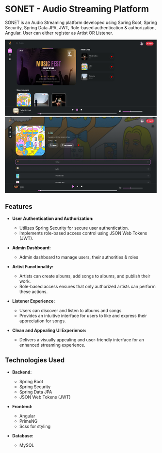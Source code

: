 # SONET - Audio Streaming Platform

SONET is an Audio Streaming platform developed using Spring Boot, Spring Security, Spring Data JPA, JWT, Role-based authentication & authorization, Angular. User can either register as Artist OR Listener.


<img src="./frontend/angular/app/src/assets/images/Sonet-1.png" alt="Sonet1" style="height: 250px; width:500px;"/> <img src="./frontend/angular/app/src/assets/images/Sonet-2.png" alt="Sonet1" style="height: 250px; width:500px;"/>

## Features

- **User Authentication and Authorization:**
  - Utilizes Spring Security for secure user authentication.
  - Implements role-based access control using JSON Web Tokens (JWT).

- **Admin Dashboard:**
  - Admin dashboard to manage users, their authorities & roles

- **Artist Functionality:**
  - Artists can create albums, add songs to albums, and publish their work.
  - Role-based access ensures that only authorized artists can perform these actions.

- **Listener Experience:**
  - Users can discover and listen to albums and songs.
  - Provides an intuitive interface for users to like and express their appreciation for songs.

- **Clean and Appealing UI Experience:**
  - Delivers a visually appealing and user-friendly interface for an enhanced streaming experience.

## Technologies Used

- **Backend:**
  - Spring Boot
  - Spring Security
  - Spring Data JPA
  - JSON Web Tokens (JWT)

- **Frontend:**
  - Angular
  - PrimeNG
  - Scss for styling

- **Database:**
  - MySQL
